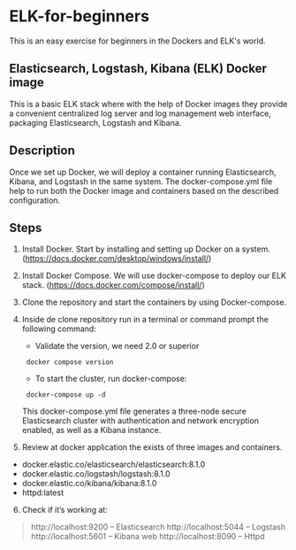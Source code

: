 # ELK-for-beginners
This is an easy exercise for beginners in the  Dockers and ELK's world. 

## Elasticsearch, Logstash, Kibana (ELK) Docker image

This is a basic ELK stack where with the help of Docker images they provide a convenient centralized log server and log management web interface, packaging Elasticsearch, Logstash and Kibana.

## Description
Once we set up Docker, we will deploy a container running Elasticsearch, Kibana, and Logstash in the same system. 
The docker-compose.yml file help to run both the Docker image and containers based on the described configuration.

## Steps
1. Install Docker. Start by installing and setting up Docker on a system.  (https://docs.docker.com/desktop/windows/install/)
2. Install Docker Compose. We will use docker-compose to deploy our ELK stack. (https://docs.docker.com/compose/install/)
3. Clone the repository and start the containers by using Docker-compose.
4. Inside de clone repository run in a terminal or command prompt the following command: 
    - Validate the version, we need 2.0 or superior 
    ```
     docker compose version
    ```
    - To start the cluster, run docker-compose: 
    ```
     docker-compose up -d
     ```
   This docker-compose.yml file generates a three-node secure Elasticsearch cluster with authentication and network encryption enabled, as well as a Kibana instance.
   
5. Review at  docker application the exists of three images and containers. 
- docker.elastic.co/elasticsearch/elasticsearch:8.1.0
- docker.elastic.co/logstash/logstash:8.1.0
- docker.elastic.co/kibana/kibana:8.1.0
- httpd:latest
6. Check if it’s working at:
>http://localhost:9200 – Elasticsearch
>http://localhost:5044 – Logstash
>http://localhost:5601 – Kibana web
>http://localhost:8090 – Httpd 
   
